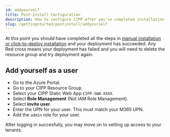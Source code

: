 ```yaml
---
id: addyourself
title: Post-Install Configuration
description: How to configure CIPP after you've completed installation.
slug: /gettingstarted/postinstall/addyourself
---
```


At this point you should have completed all the steps in [manual installation or click-to-deploy installation](../installation/) and your deployment has succeeded. Any Red cross means your deployment has failed and you will need to delete the resource group and try deployment again.

## Add yourself as a user

- Go to the Azure Portal.
- Go to your CIPP Resource Group.
- Select your CIPP Static Web App `CIPP-SWA-XXXX`.
- Select **Role Management** (Not IAM Role Management).
- Select **invite user**.
- Enter the UPN for your user. This must match your M365 UPN.
- Add the `admin` role for your user.

After logging in succesfully, you may move on to setting up access to your tenants.
